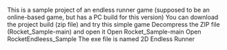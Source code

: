 This is a sample project of an endless runner game (supposed to be an online-based game, but has a PC build for this version)
You can download the project build (zip file) and try this simple game
Decompress the ZIP file (Rocket_Sample-main) and open it
Open Rocket_Sample-main
Open RocketEndleess_Sample
The exe file is named 2D Endless Runner
